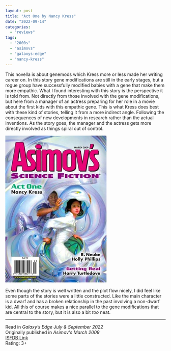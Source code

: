 ```yaml
---
layout: post
title: "Act One by Nancy Kress"
date: "2022-09-14"
categories:
  - "reviews"
tags:
  - "2000s"
  - "asimovs"
  - "galaxys-edge"
  - "nancy-kress"
---
```


This novella is about genemods which Kress more or less made her writing career on. In this story gene modifications are still in the early stages, but a rogue group have successfully modified babies with a gene that make them more empathic. What I found interesting with this story is the perspective it is told from. Not directly from those involved with the gene modifications, but here from a manager of an actress preparing for her role in a movie about the first kids with this empathic gene. This is what Kress does best with these kind of stories, telling it from a more indirect angle. Following the consequences of new developments in research rather than the actual inventions. As the story goes, the manager and the actress gets more directly involved as things spiral out of control.

![](/assets/images/34314422._sx318_.jpg)

Even though the story is well written and the plot flow nicely, I did feel like some parts of the stories were a little constructed. Like the main character is a dwarf and has a broken relationship in the past involving a non-dwarf kid. All this of course makes a nice parallel to the gene modifications that are central to the story, but it is also a bit _too_ neat.

* * *

Read in _Galaxy’s Edge July & September 2022_\
Originally published in _Asimov's March 2009_\
[ISFDB Link](https://www.isfdb.org/cgi-bin/title.cgi?970789)\
Rating: 3+
